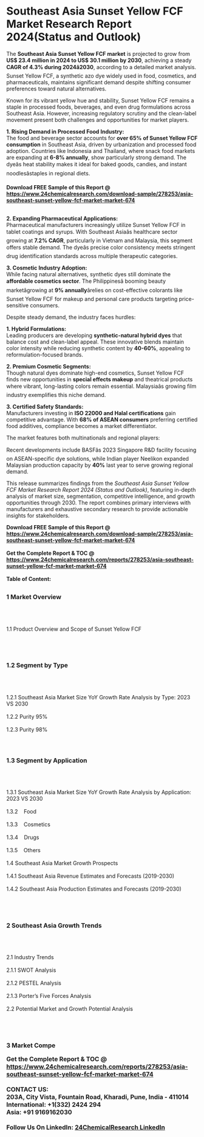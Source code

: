 <h1>Southeast Asia Sunset Yellow FCF Market Research Report 2024(Status and Outlook)</h1><p>The <strong>Southeast Asia Sunset Yellow FCF market</strong> is projected to grow from <strong>US$ 23.4 million in 2024 to US$ 30.1 million by 2030</strong>, achieving a steady <strong>CAGR of 4.3% during 2024â2030</strong>, according to a detailed market analysis. Sunset Yellow FCF, a synthetic azo dye widely used in food, cosmetics, and pharmaceuticals, maintains significant demand despite shifting consumer preferences toward natural alternatives.</p><p>Known for its vibrant yellow hue and stability, Sunset Yellow FCF remains a staple in processed foods, beverages, and even drug formulations across Southeast Asia. However, increasing regulatory scrutiny and the clean-label movement present both challenges and opportunities for market players.</p><p><strong>1. Rising Demand in Processed Food Industry:</strong><br>
The food and beverage sector accounts for <strong>over 65% of Sunset Yellow FCF consumption</strong> in Southeast Asia, driven by urbanization and processed food adoption. Countries like Indonesia and Thailand, where snack food markets are expanding at <strong>6-8% annually</strong>, show particularly strong demand. The dyeâs heat stability makes it ideal for baked goods, candies, and instant noodlesâstaples in regional diets.</p><div><b>Download FREE Sample of this Report @ 
            <a href="https://www.24chemicalresearch.com/download-sample/278253/asia-southeast-sunset-yellow-fcf-market-market-674">
            https://www.24chemicalresearch.com/download-sample/278253/asia-southeast-sunset-yellow-fcf-market-market-674</a></b></div><br><p><strong>2. Expanding Pharmaceutical Applications:</strong><br>
Pharmaceutical manufacturers increasingly utilize Sunset Yellow FCF in tablet coatings and syrups. With Southeast Asiaâs healthcare sector growing at <strong>7.2% CAGR</strong>, particularly in Vietnam and Malaysia, this segment offers stable demand. The dyeâs precise color consistency meets stringent drug identification standards across multiple therapeutic categories.</p><p><strong>3. Cosmetic Industry Adoption:</strong><br>
While facing natural alternatives, synthetic dyes still dominate the <strong>affordable cosmetics sector</strong>. The Philippinesâ booming beauty marketâgrowing at <strong>9% annually</strong>ârelies on cost-effective colorants like Sunset Yellow FCF for makeup and personal care products targeting price-sensitive consumers.</p><p>Despite steady demand, the industry faces hurdles:</p><p><strong>1. Hybrid Formulations:</strong><br>
Leading producers are developing <strong>synthetic-natural hybrid dyes</strong> that balance cost and clean-label appeal. These innovative blends maintain color intensity while reducing synthetic content by <strong>40-60%</strong>, appealing to reformulation-focused brands.</p><p><strong>2. Premium Cosmetic Segments:</strong><br>
Though natural dyes dominate high-end cosmetics, Sunset Yellow FCF finds new opportunities in <strong>special effects makeup</strong> and theatrical products where vibrant, long-lasting colors remain essential. Malaysiaâs growing film industry exemplifies this niche demand.</p><p><strong>3. Certified Safety Standards:</strong><br>
Manufacturers investing in <strong>ISO 22000 and Halal certifications</strong> gain competitive advantage. With <strong>68% of ASEAN consumers</strong> preferring certified food additives, compliance becomes a market differentiator.</p><p>The market features both multinationals and regional players:</p><p>Recent developments include BASFâs 2023 Singapore R&amp;D facility focusing on ASEAN-specific dye solutions, while Indian player Neelikon expanded Malaysian production capacity by <strong>40%</strong> last year to serve growing regional demand.</p><p>This release summarizes findings from the <em>Southeast Asia Sunset Yellow FCF Market Research Report 2024 (Status and Outlook)</em>, featuring in-depth analysis of market size, segmentation, competitive intelligence, and growth opportunities through 2030. The report combines primary interviews with manufacturers and exhaustive secondary research to provide actionable insights for stakeholders.</p><div><b>Download FREE Sample of this Report @ 
            <a href="https://www.24chemicalresearch.com/download-sample/278253/asia-southeast-sunset-yellow-fcf-market-market-674">
            https://www.24chemicalresearch.com/download-sample/278253/asia-southeast-sunset-yellow-fcf-market-market-674</a></b></div><br><div><b>Get the Complete Report & TOC @ 
            <a href="https://www.24chemicalresearch.com/reports/278253/asia-southeast-sunset-yellow-fcf-market-market-674">
            https://www.24chemicalresearch.com/reports/278253/asia-southeast-sunset-yellow-fcf-market-market-674</a></b></div><br>
            <b>Table of Content:</b><p><h2><span style="font-size:16px"><strong>1 Market Overview&nbsp;&nbsp; &nbsp;</strong></span></h2><br />
<br />
<p>1.1 Product Overview and Scope of Sunset Yellow FCF&nbsp;</p><br />
<br />
<h2><strong><span style="font-size:16px">1.2 Segment by Type&nbsp;&nbsp; &nbsp;</span></strong></h2><br />
<br />
<p>1.2.1 Southeast Asia Market Size YoY Growth Rate Analysis by Type: 2023 VS 2030&nbsp;&nbsp; &nbsp;<br /><br />
1.2.2 Purity 95%&nbsp;&nbsp; &nbsp;<br /><br />
1.2.3 Purity 98%<br /><br />
<br />
<h2><span style="font-size:16px"><strong>1.3 Segment by Application&nbsp;&nbsp;</strong></span></h2><br />
<br />
<p>1.3.1 Southeast Asia Market Size YoY Growth Rate Analysis by Application: 2023 VS 2030&nbsp;&nbsp; &nbsp;<br /><br />
1.3.2&nbsp;&nbsp; &nbsp;Food<br /><br />
1.3.3&nbsp;&nbsp; &nbsp;Cosmetics<br /><br />
1.3.4&nbsp;&nbsp; &nbsp;Drugs<br /><br />
1.3.5&nbsp;&nbsp; &nbsp;Others<br /><br />
1.4 Southeast Asia Market Growth Prospects&nbsp;&nbsp; &nbsp;<br /><br />
1.4.1 Southeast Asia Revenue Estimates and Forecasts (2019-2030)&nbsp;&nbsp; &nbsp;<br /><br />
1.4.2 Southeast Asia Production Estimates and Forecasts (2019-2030)&nbsp;&nbsp;</p><br />
<br />
<h2><span style="font-size:16px"><strong>2 Southeast Asia Growth Trends&nbsp;&nbsp; &nbsp;</strong></span></h2><br />
<br />
<p>2.1 Industry Trends&nbsp;&nbsp; &nbsp;<br /><br />
2.1.1 SWOT Analysis&nbsp;&nbsp; &nbsp;<br /><br />
2.1.2 PESTEL Analysis&nbsp;&nbsp; &nbsp;<br /><br />
2.1.3 Porter&rsquo;s Five Forces Analysis&nbsp;&nbsp; &nbsp;<br /><br />
2.2 Potential Market and Growth Potential Analysis&nbsp;&nbsp; &nbsp;</p><br />
<br />
<h2><span style="font-size:16px"><strong>3 Market Compe</p><div><b>Get the Complete Report & TOC @ 
            <a href="https://www.24chemicalresearch.com/reports/278253/asia-southeast-sunset-yellow-fcf-market-market-674">
            https://www.24chemicalresearch.com/reports/278253/asia-southeast-sunset-yellow-fcf-market-market-674</a></b></div><br><b>CONTACT US:</b><br>
            203A, City Vista, Fountain Road, Kharadi, Pune, India - 411014<br>
            International: +1(332) 2424 294<br>
            Asia: +91 9169162030 <br><br>
            Follow Us On LinkedIn: <a href="https://www.linkedin.com/company/24chemicalresearch/">24ChemicalResearch LinkedIn</a>